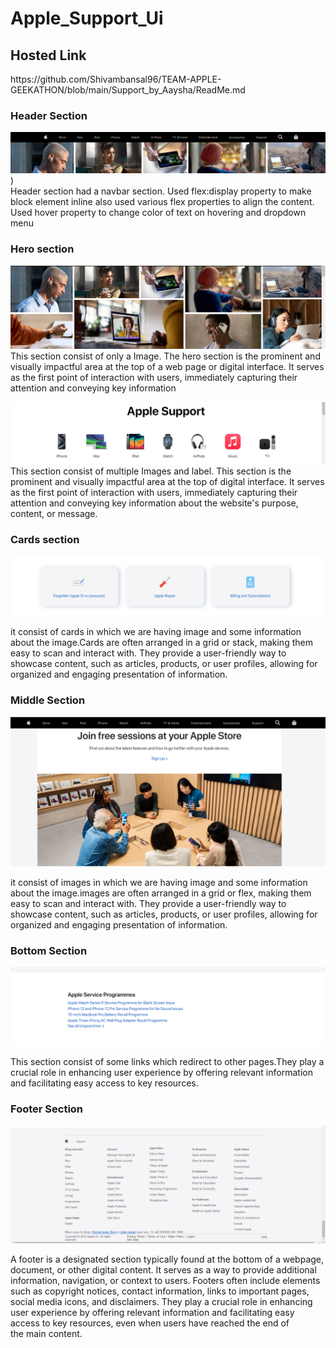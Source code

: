 # Apple_Support_Ui
<h2>Hosted Link</h2>
https://github.com/Shivambansal96/TEAM-APPLE-GEEKATHON/blob/main/Support_by_Aaysha/ReadMe.md

<h3>Header Section</h3>

![apple_support_header](https://github.com/Shivambansal96/TEAM-APPLE-GEEKATHON/blob/main/Support_by_Aaysha/Images/Header.png))
<br>
Header section had a navbar section. Used flex:display property to make block element inline also used various flex properties to align the content.<br> Used hover property to change color of text on hovering and dropdown menu<br>

<h3>Hero section</h3>

![apple-hero](https://github.com/Shivambansal96/TEAM-APPLE-GEEKATHON/blob/main/Support_by_Aaysha/Images/Hero.png.png)<br>
 This section consist of only a Image. The hero section is the prominent and visually impactful area at the top of a web page or digital interface. It serves as the first point of interaction with users, immediately capturing their attention and conveying key information 

 

 ![apple-support](https://github.com/Shivambansal96/TEAM-APPLE-GEEKATHON/blob/main/Support_by_Aaysha/Images/Apple_Support.png)<br>
   This section consist of multiple Images and label. This section is the prominent and visually impactful area at the top of digital interface. It serves as the first point of interaction with users, immediately capturing their attention and conveying key information about the website's purpose, content, or message. 


<h3>Cards section</h3>
  
  ![apple-cards](https://github.com/Shivambansal96/TEAM-APPLE-GEEKATHON/blob/main/Support_by_Aaysha/Images/Cards.png)<br>

  it consist of cards in which we are having image and some information about the image.Cards are often arranged in a grid or stack, making them easy to scan and interact with. They provide a user-friendly way to showcase content, such as articles, products, or user profiles, allowing for organized and engaging presentation of information.<br>



<h3> Middle Section</h3>

![apple-Middle](https://github.com/Shivambansal96/TEAM-APPLE-GEEKATHON/blob/main/Support_by_Aaysha/Images/Middle_Sction.png) <br>

it consist of images in which we are having image and some information about the image.images are often arranged in a grid or flex, making them easy to scan and interact with. They provide a user-friendly way to showcase content, such as articles, products, or user profiles, allowing for organized and engaging presentation of information.<br>

 <h3> Bottom Section</h3>

![apple-Bottom](https://github.com/Shivambansal96/TEAM-APPLE-GEEKATHON/blob/main/Support_by_Aaysha/Images/Bottom_section.png) <br>

This section consist of some links which redirect to other pages.They play a crucial role in enhancing user experience by offering relevant information and facilitating easy access to key resources.

  <h3> Footer Section</h3>
  
![apple-Bottom](https://github.com/Shivambansal96/TEAM-APPLE-GEEKATHON/blob/main/Support_by_Aaysha/Images/Footer.png) <br>

A footer is a designated section typically found at the bottom of a webpage, document, or other digital content. It serves as a way to provide additional information, navigation, or context to users. Footers often include elements such as copyright notices, contact information, links to important pages, social media icons, and disclaimers. They play a crucial role in enhancing user experience by offering relevant information and facilitating easy access to key resources, even when users have reached the end of the main content.
